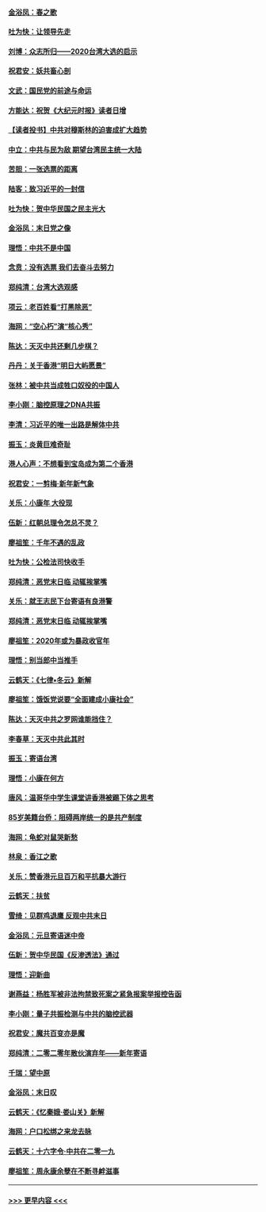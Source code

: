 #### [金浴凤：春之歌](../pages/nsc993/n11797687.md?t=01170301) 
#### [吐为快：让领导先走](../pages/nsc993/n11797512.md?t=01170301) 
#### [刘博：众志所归——2020台湾大选的启示](../pages/nsc993/n11796878.md?t=01170301) 
#### [祝君安：妖共畜心剖](../pages/nsc993/n11794273.md?t=01170301) 
#### [文武：国民党的前途与命运](../pages/nsc993/n11794198.md?t=01170301) 
#### [方能达：祝贺《大纪元时报》读者日增](../pages/nsc993/n11793807.md?t=01170301) 
#### [【读者投书】中共对穆斯林的迫害成扩大趋势](../pages/nsc993/n11791371.md?t=01170301) 
#### [中立：中共与民为敌 期望台湾民主统一大陆](../pages/nsc993/n11790392.md?t=01170301) 
#### [苦胆：一张选票的距离](../pages/nsc993/n11788914.md?t=01170301) 
#### [陆客：致习近平的一封信](../pages/nsc993/n11788867.md?t=01170301) 
#### [吐为快：贺中华民国之民主光大](../pages/nsc993/n11788618.md?t=01170301) 
#### [金浴凤：末日党之像](../pages/nsc993/n11787475.md?t=01170301) 
#### [理悟：中共不是中国](../pages/nsc993/n11787463.md?t=01170301) 
#### [念贲：没有选票  我们去奋斗去努力](../pages/nsc993/n11787398.md?t=01170301) 
#### [郑纯清：台湾大选观感](../pages/nsc993/n11786210.md?t=01170301) 
#### [项云：老百姓看“打黑除恶”](../pages/nsc993/n11785398.md?t=01170301) 
#### [海网：“空心朽”演“核心秀”](../pages/nsc993/n11783874.md?t=01170301) 
#### [陈达：天灭中共还剩几步棋？](../pages/nsc993/n11783719.md?t=01170301) 
#### [丹丹：关于香港“明日大屿愿景”](../pages/nsc993/n11783273.md?t=01170301) 
#### [张林：被中共当成牲口奴役的中国人](../pages/nsc993/n11782397.md?t=01170301) 
#### [李小刚：脑控原理之DNA共振](../pages/nsc993/n11780962.md?t=01170301) 
#### [李清：习近平的唯一出路是解体中共](../pages/nsc993/n11780866.md?t=01170301) 
#### [振玉：炎黄巨难奇耻](../pages/nsc993/n11779632.md?t=01170301) 
#### [港人心声：不想看到宝岛成为第二个香港](../pages/nsc993/n11778817.md?t=01170301) 
#### [祝君安：一剪梅‧新年新气象](../pages/nsc993/n11776340.md?t=01170301) 
#### [关乐：小康年 大役现](../pages/nsc993/n11774213.md?t=01170301) 
#### [伍新：红朝总理令怎总不灵？](../pages/nsc993/n11770813.md?t=01170301) 
#### [廖祖笙：千年不遇的乱政](../pages/nsc993/n11770373.md?t=01170301) 
#### [吐为快：公检法司快收手](../pages/nsc993/n11770359.md?t=01170301) 
#### [郑纯清：恶党末日临 动辄挨掌嘴](../pages/nsc993/n11769912.md?t=01170301) 
#### [关乐：就王志民下台寄语有良港警](../pages/nsc993/n11769903.md?t=01170301) 
#### [郑纯清：恶党末日临 动辄挨掌嘴](../pages/nsc993/n11769356.md?t=01170301) 
#### [廖祖笙：2020年或为暴政收官年](../pages/nsc993/n11768216.md?t=01170301) 
#### [理悟：别当郎中当推手](../pages/nsc993/n11768243.md?t=01170301) 
#### [云鹤天：《七律▪冬云》新解](../pages/nsc993/n11768204.md?t=01170301) 
#### [廖祖笙：饿饭党说要“全面建成小康社会”](../pages/nsc993/n11767482.md?t=01170301) 
#### [陈达：天灭中共之罗网谁能挡住？](../pages/nsc993/n11767465.md?t=01170301) 
#### [李春草：天灭中共此其时](../pages/nsc993/n11767452.md?t=01170301) 
#### [振玉：寄语台湾](../pages/nsc993/n11767432.md?t=01170301) 
#### [理悟：小康在何方](../pages/nsc993/n11767394.md?t=01170301) 
#### [唐风：温哥华中学生课堂讲香港被踢下体之思考](../pages/nsc993/n11766848.md?t=01170301) 
#### [85岁美籍台侨：阻碍两岸统一的是共产制度](../pages/nsc993/n11765043.md?t=01170301) 
#### [海网：龟蛇对鼠哭新愁](../pages/nsc993/n11764895.md?t=01170301) 
#### [林泉：香江之歌](../pages/nsc993/n11764415.md?t=01170301) 
#### [关乐：赞香港元旦百万和平抗暴大游行](../pages/nsc993/n11764382.md?t=01170301) 
#### [云鹤天：扶贫](../pages/nsc993/n11764245.md?t=01170301) 
#### [雪绮：见群鸡退鹰  反观中共末日](../pages/nsc993/n11762112.md?t=01170301) 
#### [金浴凤：元旦寄语迷中帝](../pages/nsc993/n11761788.md?t=01170301) 
#### [伍新：贺中华民国《反渗透法》通过](../pages/nsc993/n11761994.md?t=01170301) 
#### [理悟：迎新曲](../pages/nsc993/n11761152.md?t=01170301) 
#### [谢燕益：杨胜军被非法拘禁致死案之紧急报案举报控告函](../pages/nsc993/n11756134.md?t=01170301) 
#### [李小刚：量子共振检测与中共的脑控武器](../pages/nsc993/n11754518.md?t=01170301) 
#### [祝君安：魔共百变亦是魔](../pages/nsc993/n11754469.md?t=01170301) 
#### [郑纯清：二零二零年散伙演弃年——新年寄语](../pages/nsc993/n11754195.md?t=01170301) 
#### [千瑞：望中原](../pages/nsc993/n11754159.md?t=01170301) 
#### [金浴凤：末日叹](../pages/nsc993/n11752359.md?t=01170301) 
#### [云鹤天：《忆秦娥‧娄山关》新解](../pages/nsc993/n11752348.md?t=01170301) 
#### [海网：户口松绑之来龙去脉](../pages/nsc993/n11752328.md?t=01170301) 
#### [云鹤天：十六字令‧中共在二零一九](../pages/nsc993/n11752305.md?t=01170301) 
#### [廖祖笙：周永康余孽在不断寻衅滋事](../pages/nsc993/n11751013.md?t=01170301) 

----
#### [ >>> 更早内容 <<< ](../indexes/nsc993-earlier.md)
